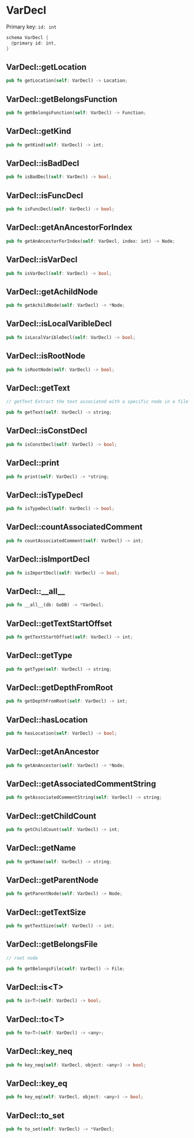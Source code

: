 # VarDecl

Primary key: `id: int`

```rust
schema VarDecl {
  @primary id: int,
}
```
## VarDecl::getLocation

```rust
pub fn getLocation(self: VarDecl) -> Location;
```
## VarDecl::getBelongsFunction

```rust
pub fn getBelongsFunction(self: VarDecl) -> Function;
```
## VarDecl::getKind

```rust
pub fn getKind(self: VarDecl) -> int;
```
## VarDecl::isBadDecl

```rust
pub fn isBadDecl(self: VarDecl) -> bool;
```
## VarDecl::isFuncDecl

```rust
pub fn isFuncDecl(self: VarDecl) -> bool;
```
## VarDecl::getAnAncestorForIndex

```rust
pub fn getAnAncestorForIndex(self: VarDecl, index: int) -> Node;
```
## VarDecl::isVarDecl

```rust
pub fn isVarDecl(self: VarDecl) -> bool;
```
## VarDecl::getAchildNode

```rust
pub fn getAchildNode(self: VarDecl) -> *Node;
```
## VarDecl::isLocalVaribleDecl

```rust
pub fn isLocalVaribleDecl(self: VarDecl) -> bool;
```
## VarDecl::isRootNode

```rust
pub fn isRootNode(self: VarDecl) -> bool;
```
## VarDecl::getText

```rust
// getText Extract the text associated with a specific node in a file
```
```rust
pub fn getText(self: VarDecl) -> string;
```
## VarDecl::isConstDecl

```rust
pub fn isConstDecl(self: VarDecl) -> bool;
```
## VarDecl::print

```rust
pub fn print(self: VarDecl) -> *string;
```
## VarDecl::isTypeDecl

```rust
pub fn isTypeDecl(self: VarDecl) -> bool;
```
## VarDecl::countAssociatedComment

```rust
pub fn countAssociatedComment(self: VarDecl) -> int;
```
## VarDecl::isImportDecl

```rust
pub fn isImportDecl(self: VarDecl) -> bool;
```
## VarDecl::\_\_all\_\_

```rust
pub fn __all__(db: GoDB) -> *VarDecl;
```
## VarDecl::getTextStartOffset

```rust
pub fn getTextStartOffset(self: VarDecl) -> int;
```
## VarDecl::getType

```rust
pub fn getType(self: VarDecl) -> string;
```
## VarDecl::getDepthFromRoot

```rust
pub fn getDepthFromRoot(self: VarDecl) -> int;
```
## VarDecl::hasLocation

```rust
pub fn hasLocation(self: VarDecl) -> bool;
```
## VarDecl::getAnAncestor

```rust
pub fn getAnAncestor(self: VarDecl) -> *Node;
```
## VarDecl::getAssociatedCommentString

```rust
pub fn getAssociatedCommentString(self: VarDecl) -> string;
```
## VarDecl::getChildCount

```rust
pub fn getChildCount(self: VarDecl) -> int;
```
## VarDecl::getName

```rust
pub fn getName(self: VarDecl) -> string;
```
## VarDecl::getParentNode

```rust
pub fn getParentNode(self: VarDecl) -> Node;
```
## VarDecl::getTextSize

```rust
pub fn getTextSize(self: VarDecl) -> int;
```
## VarDecl::getBelongsFile

```rust
// root node
```
```rust
pub fn getBelongsFile(self: VarDecl) -> File;
```
## VarDecl::is\<T\>

```rust
pub fn is<T>(self: VarDecl) -> bool;
```
## VarDecl::to\<T\>

```rust
pub fn to<T>(self: VarDecl) -> <any>;
```
## VarDecl::key\_neq

```rust
pub fn key_neq(self: VarDecl, object: <any>) -> bool;
```
## VarDecl::key\_eq

```rust
pub fn key_eq(self: VarDecl, object: <any>) -> bool;
```
## VarDecl::to\_set

```rust
pub fn to_set(self: VarDecl) -> *VarDecl;
```
